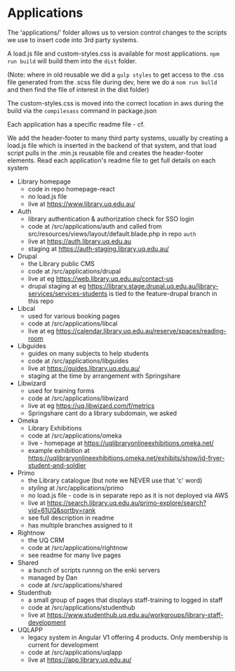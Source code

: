 # Applications

The 'applications/' folder allows us to version control changes to the scripts we use to insert code into 3rd party systems.

A load.js file and custom-styles.css is available for most applications. `npm run build` will build them into the `dist` folder.

(Note: where in old reusable we did a `gulp styles` to get access to the .css file generated from the .scss file during dev, here we do a `nom run bulld` and then find the file of interest in the dist folder)

The custom-styles.css is moved into the correct location in aws during the build via the `compilesass` command in package.json

Each application has a specific readme file - cf.

We add the header-footer to many third party systems, usually by creating a load.js file which is inserted in the backend of that system, and that load script pulls in the .min.js reusable file and creates the header-footer elements. Read each application's readme file to get full details on each system

- Library homepage
    - code in repo homepage-react
    - no load.js file
    - live at https://www.library.uq.edu.au/
- Auth
    - library authentication & authorization check for SSO login
    - code at /src/applications/auth and called from src/resources/views/layout/default.blade.php in repo `auth`
    - live at https://auth.library.uq.edu.au
    - staging at https://auth-staging.library.uq.edu.au/
- Drupal
    - the Library public CMS
    - code at /src/applications/drupal
    - live at eg https://web.library.uq.edu.au/contact-us
    - drupal staging at eg https://library.stage.drupal.uq.edu.au/library-services/services-students is tied to the feature-drupal branch in this repo
- Libcal
    - used for various booking pages
    - code at /src/applications/libcal
    - live at eg https://calendar.library.uq.edu.au/reserve/spaces/reading-room
- Libguides
    - guides on many subjects to help students
    - code at /src/applications/libguides
    - live at https://guides.library.uq.edu.au/
    - staging at the time by arrangement with Springshare 
- Libwizard
    - used for training forms
    - code at /src/applications/libwizard
    - live at eg https://uq.libwizard.com/f/metrics
    - Springshare cant do a library subdomain, we asked
- Omeka
    - Library Exhibitions
    - code at /src/applications/omeka
    - live - homepage at https://uqlibraryonlineexhibitions.omeka.net/
    - example exhibition at https://uqlibraryonlineexhibitions.omeka.net/exhibits/show/jd-fryer-student-and-soldier
- Primo
    - the Library catalogue (but note we NEVER use that 'c' word)
    - *styling* at /src/applications/primo
    - no load.js file - code is in separate repo as it is not deployed via AWS
    - live at https://search.library.uq.edu.au/primo-explore/search?vid=61UQ&sortby=rank
    - see full description in readme
    - has multiple branches assigned to it
- Rightnow
    - the UQ CRM
    - code at /src/applications/rightnow
    - see readme for many live pages
- Shared
    - a bunch of scripts runnng on the enki servers
    - managed by Dan
    - code at /src/applications/shared
- Studenthub
    - a small group of pages that displays staff-training to logged in staff
    - code at /src/applications/studenthub
    - live at https://www.studenthub.uq.edu.au/workgroups/library-staff-development
- UQLAPP
    - legacy system in Angular V1 offering 4 products. Only membership is current for development
    - code at /src/applications/uqlapp
    - live at https://app.library.uq.edu.au/
